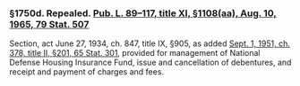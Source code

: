 ### §1750d. Repealed. [Pub. L. 89–117, title XI, §1108(aa), Aug. 10, 1965, 79 Stat. 507](/statviewer.htm?volume=79&page=507) ###

Section, act June 27, 1934, ch. 847, title IX, §905, as added [Sept. 1, 1951, ch. 378, title II, §201, 65 Stat. 301](/statviewer.htm?volume=65&page=301), provided for management of National Defense Housing Insurance Fund, issue and cancellation of debentures, and receipt and payment of charges and fees.